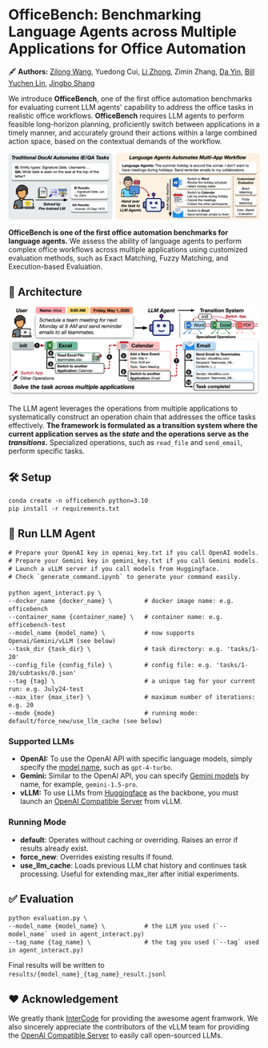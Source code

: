 # OfficeBench: Benchmarking Language Agents across Multiple Applications for Office Automation

🖋 **Authors:** [Zilong Wang](https://zilongwang.me), Yuedong Cui, [Li Zhong](https://github.com/FloridSleeves), Zimin Zhang, [Da Yin](https://wadeyin9712.github.io/), [Bill Yuchen Lin](https://yuchenlin.xyz/), [Jingbo Shang](https://shangjingbo1226.github.io/)

We introduce **OfficeBench**, one of the first office automation benchmarks for evaluating current LLM agents' capability to address the office tasks in realistic office workflows. **OfficeBench** requires LLM agents to perform feasible long-horizon planning, proficiently switch between applications in a timely manner, and accurately ground their actions within a large combined action space, based on the contextual demands of the workflow.
 
<p align="center">
<img src=assets/officebench.jpg width=900/>
</p>

**OfficeBench is one of the first office automation benchmarks for language agents.** We assess the ability of language agents to perform complex office workflows across multiple applications using customized evaluation methods, such as Exact Matching, Fuzzy Matching, and Execution-based Evaluation.

## 🧩 Architecture
<p align="center">
<img src=assets/architecture.jpg width=900/>
</p>

The LLM agent leverages the operations from multiple applications to systematically construct an operation chain that addresses the office tasks effectively. **The framework is formulated as a transition system where the current application serves as the _state_ and the operations serve as the _transitions_.** Specialized operations, such as `read_file` and `send_email`, perform specific tasks.

## 🛠️ Setup
```
conda create -n officebench python=3.10
pip install -r requirements.txt
```

## 🤖 Run LLM Agent
```shell
# Prepare your OpenAI key in openai_key.txt if you call OpenAI models.
# Prepare your Gemini key in gemini_key.txt if you call Gemini models.
# Launch a vLLM server if you call models from Huggingface.
# Check `generate_command.ipynb` to generate your command easily.

python agent_interact.py \
--docker_name {docker_name} \         # docker image name: e.g. officebench
--container_name {container_name} \   # container name: e.g. officebench-test
--model_name {model_name} \           # now supports Openai/Gemini/vLLM (see below)
--task_dir {task_dir} \               # task directory: e.g. 'tasks/1-20'
--config_file {config_file} \         # config file: e.g. 'tasks/1-20/subtasks/0.json'
--tag {tag} \                         # a unique tag for your current run: e.g. July24-test
--max_iter {max_iter} \               # maximum number of iterations: e.g. 20
--mode {mode}                         # running mode: default/force_new/use_llm_cache (see below)
```

### Supported LLMs
- **OpenAI:** To use the OpenAI API with specific language models, simply specify the [model name](https://platform.openai.com/docs/models), such as `gpt-4-turbo`.
- **Gemini:** Similar to the OpenAI API, you can specify [Gemini models](https://ai.google.dev/gemini-api/docs/models/gemini) by name, for example, `gemini-1.5-pro`.
- **vLLM:** To use LLMs from [Huggingface](https://huggingface.co/models) as the backbone, you must launch an [OpenAI Compatible Server](https://docs.vllm.ai/en/latest/serving/openai_compatible_server.html) from vLLM.

### Running Mode
- **default**: Operates without caching or overriding. Raises an error if results already exist.
- **force_new**: Overrides existing results if found.
- **use_llm_cache**: Loads previous LLM chat history and continues task processing. Useful for extending max_iter after initial experiments.

## ✅ Evaluation

```shell
python evaluation.py \
--model_name {model_name} \           # the LLM you used (`--model_name` used in agent_interact.py)
--tag_name {tag_name} \               # the tag you used (`--tag` used in agent_interact.py)
```

Final results will be written to `results/{model_name}_{tag_name}_result.jsonl`

## ❤️ Acknowledgement
We greatly thank [InterCode](https://github.com/princeton-nlp/intercode) for providing the awesome agent framwork. We also sincerely appreciate the contributors of the vLLM team for providing the [OpenAI Compatible Server](https://docs.vllm.ai/en/latest/serving/openai_compatible_server.html) to easily call open-sourced LLMs. 